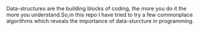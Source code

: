 Data-structures are the building blocks of coding, the more you do it the
more you understand.So,in this repo I have tried to try a few commonplace
algorithms which reveals the importance of data-sturcture in programming. 
